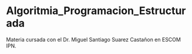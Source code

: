 # Algoritmia_Programacion_Estructurada

Materia cursada con el Dr. Miguel Santiago Suarez Castañon en ESCOM IPN.

